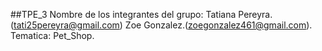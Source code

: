 ##TPE_3
 Nombre de los integrantes del grupo: Tatiana Pereyra.(tati25pereyra@gmail.com) Zoe Gonzalez.(zoegonzalez461@gmail.com).
 Tematica: Pet_Shop.

